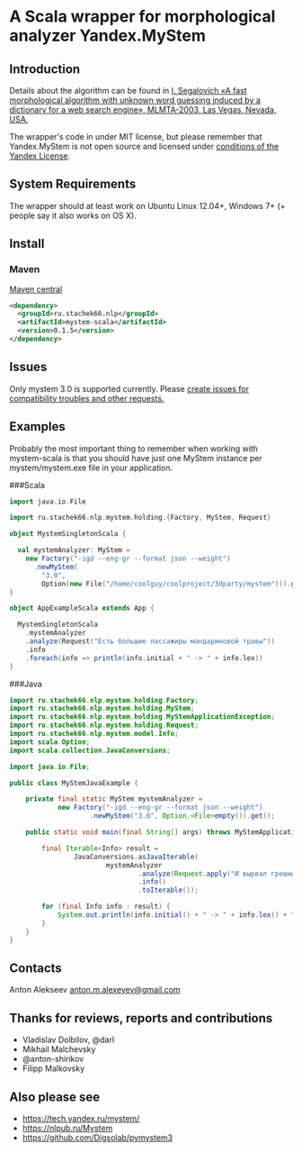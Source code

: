 # A Scala wrapper for morphological analyzer Yandex.MyStem

## Introduction

Details about the algorithm can be found in [I. Segalovich «A fast morphological algorithm with unknown word guessing induced by a dictionary for a web search engine», MLMTA-2003, Las Vegas, Nevada, USA.](http://download.yandex.ru/company/iseg-las-vegas.pdf)

The wrapper's code in under MIT license, but please remember that Yandex.MyStem is not open source and licensed under [conditions of the Yandex License](https://legal.yandex.ru/mystem/).

## System Requirements

The wrapper should at least work on Ubuntu Linux 12.04+, Windows 7+ (+ people say it also works on OS X).

## Install

### Maven

[Maven central](http://search.maven.org/#artifactdetails|ru.stachek66.nlp|mystem-scala|0.1.4|jar)

```xml
<dependency>
  <groupId>ru.stachek66.nlp</groupId>
  <artifactId>mystem-scala</artifactId>
  <version>0.1.5</version>
</dependency>
```

## Issues

Only mystem 3.0 is supported currently.
Please [create issues for compatibility troubles and other requests.](https://github.com/alexeyev/mystem-scala/issues)

## Examples

Probably the most important thing to remember when working with mystem-scala is 
that you should have just one MyStem instance per mystem/mystem.exe file in your application.

###Scala 

```scala
import java.io.File

import ru.stachek66.nlp.mystem.holding.{Factory, MyStem, Request}

object MystemSingletonScala {

  val mystemAnalyzer: MyStem =
    new Factory("-igd --eng-gr --format json --weight")
      .newMyStem(
        "3.0",
        Option(new File("/home/coolguy/coolproject/3dparty/mystem"))).get()
}

object AppExampleScala extends App {

  MystemSingletonScala
    .mystemAnalyzer
    .analyze(Request("Есть большие пассажиры мандариновой травы"))
    .info
    .foreach(info => println(info.initial + " -> " + info.lex))
}
```

###Java 

```java
import ru.stachek66.nlp.mystem.holding.Factory;
import ru.stachek66.nlp.mystem.holding.MyStem;
import ru.stachek66.nlp.mystem.holding.MyStemApplicationException;
import ru.stachek66.nlp.mystem.holding.Request;
import ru.stachek66.nlp.mystem.model.Info;
import scala.Option;
import scala.collection.JavaConversions;

import java.io.File;

public class MyStemJavaExample {

    private final static MyStem mystemAnalyzer =
            new Factory("-igd --eng-gr --format json --weight")
                    .newMyStem("3.0", Option.<File>empty()).get();

    public static void main(final String[] args) throws MyStemApplicationException {

        final Iterable<Info> result =
                JavaConversions.asJavaIterable(
                        mystemAnalyzer
                                .analyze(Request.apply("И вырвал грешный мой язык"))
                                .info()
                                .toIterable());

        for (final Info info : result) {
            System.out.println(info.initial() + " -> " + info.lex() + " | " + info.rawResponse());
        }
    }
}
```
## Contacts

Anton Alekseev <anton.m.alexeyev@gmail.com>

## Thanks for reviews, reports and contributions

* Vladislav Dolbilov, @darl
* Mikhail Malchevsky
* @anton-shirikov
* Filipp Malkovsky

## Also please see

* https://tech.yandex.ru/mystem/
* https://nlpub.ru/Mystem
* https://github.com/Digsolab/pymystem3
